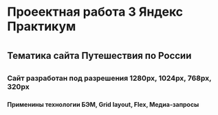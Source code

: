 <h1>Проеектная работа 3 Яндекс Практикум<h1>

<h2>Тематика сайта Путешествия по России<h2>

<h3>Сайт разработан под разрешения 1280px, 1024px, 768px, 320px<h3>

<h4>Применины технологии БЭМ, Grid layout, Flex, Медиа-запросы<h4>

